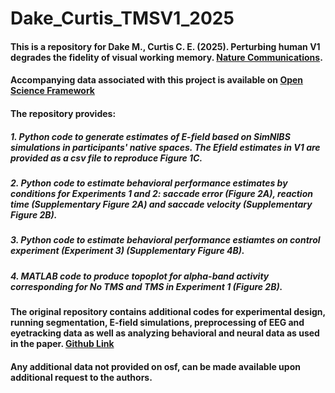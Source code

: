 # Dake_Curtis_TMSV1_2025

#### This is a repository for Dake M., Curtis C. E. (2025). Perturbing human V1 degrades the fidelity of visual working memory. [Nature Communications](https://www.biorxiv.org/content/10.1101/2024.06.19.599798v1).
#### Accompanying data associated with this project is available on [Open Science Framework](https://osf.io/hf5a4)

#### The repository provides:
##### 1. Python code to generate estimates of E-field based on SimNIBS simulations in participants' native spaces. The Efield estimates in V1 are provided as a csv file to reproduce Figure 1C.
##### 2. Python code to estimate behavioral performance estimates by conditions for Experiments 1 and 2: saccade error (Figure 2A), reaction time (Supplementary Figure 2A) and saccade velocity (Supplementary Figure 2B).
##### 3. Python code to estimate behavioral performance estiamtes on control experiment (Experiment 3) (Supplementary Figure 4B).
##### 4. MATLAB code to produce topoplot for alpha-band activity corresponding for No TMS and TMS in Experiment 1 (Figure 2B).

#### The original repository contains additional codes for experimental design, running segmentation, E-field simulations, preprocessing of EEG and eyetracking data as well as analyzing behavioral and neural data as used in the paper. [Github Link](https://github.com/mindemory/mgs_stimul)

#### Any additional data not provided on osf, can be made available upon additional request to the authors.


